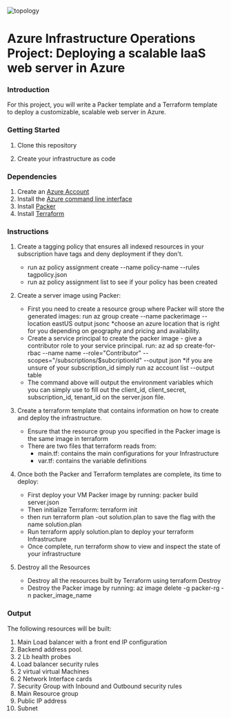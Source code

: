 ![topology](https://user-images.githubusercontent.com/41089682/110250560-7fe13700-7f41-11eb-8f01-9f81ee7e8ebd.PNG)
# Azure Infrastructure Operations Project: Deploying a scalable IaaS web server in Azure

### Introduction
For this project, you will write a Packer template and a Terraform template to deploy a customizable, scalable web server in Azure.

### Getting Started
1. Clone this repository

2. Create your infrastructure as code


### Dependencies
1. Create an [Azure Account](https://portal.azure.com)
2. Install the [Azure command line interface](https://docs.microsoft.com/en-us/cli/azure/install-azure-cli?view=azure-cli-latest)
3. Install [Packer](https://www.packer.io/downloads)
4. Install [Terraform](https://www.terraform.io/downloads.html)

### Instructions
1. Create a tagging policy that ensures all indexed resources in your subscription have tags and deny deployment if they don't.
    - run az policy assignment create --name policy-name --rules tagpolicy.json
    - run az policy assignment list to see if your policy has been created

2. Create a server image using Packer:
    - First you need to create a resource group where Packer will store the generated images:
      run az group create --name packerimage --location eastUS output jsonc
      *choose an azure location that is right for you depending on geography and pricing and availability.
    - Create a service principal to create the packer image - give a contributor role to your service principal.
      run: az ad sp create-for-rbac --name name --role="Contributor" --scopes="/subscriptions/$subcriptionId" --output json
      *if you are unsure of your subscription_id simply run az account list --output table
    - The command above will output the environment variables which you can simply use to fill out the client_id, client_secret, subscription_id, tenant_id on the server.json file.

3. Create a terraform template that contains information on how to create and deploy the infrastructure.
    - Ensure that the resource group you specified in the Packer image is the same image in terraform
    - There are two files that terraform reads from:
        - main.tf: contains the main configurations for your Infrastructure
        - var.tf: contains the variable definitions

4. Once both the Packer and Terraform templates are complete, its time to deploy:
    - First deploy your VM Packer image by running: packer build server.json
    - Then initialize Terraform: terraform init
    - then run terraform plan -out solution.plan to save the flag with the name solution.plan
    - Run terraform apply solution.plan to deploy your terraform Infrastructure
    - Once complete, run terraform show to view and inspect the state of your infrastructure    
5. Destroy all the Resources  
    - Destroy all the resources built by Terraform using terraform Destroy
    - Destroy the Packer image by running: az image delete -g packer-rg -n packer_image_name
### Output
The following resources will be built:

1. Main Load balancer with a front end IP configuration
2. Backend address pool.
3. 2 Lb health probes
4. Load balancer security rules
5. 2 virtual virtual Machines
6. 2 Network Interface cards
7. Security Group with Inbound and Outbound security rules
8. Main Resource group
9. Public IP address
10. Subnet
